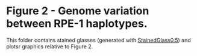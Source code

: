 # Figure 2 - Genome variation between RPE-1 haplotypes.
This folder contains stained glasses (generated with [StainedGlass0.5](https://github.com/mrvollger/StainedGlass)) and plotsr graphics relative to Figure 2.

